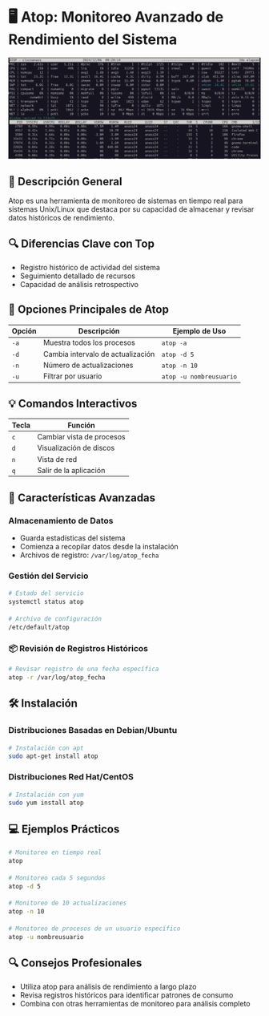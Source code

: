 # 🖥️ Atop: Monitoreo Avanzado de Rendimiento del Sistema

![Vista general de Atop](../../img/atop.png)

## 📝 Descripción General
Atop es una herramienta de monitoreo de sistemas en tiempo real para sistemas Unix/Linux que destaca por su capacidad de almacenar y revisar datos históricos de rendimiento.

## 🔍 Diferencias Clave con Top
- Registro histórico de actividad del sistema
- Seguimiento detallado de recursos
- Capacidad de análisis retrospectivo

## 🚀 Opciones Principales de Atop

| Opción | Descripción | Ejemplo de Uso |
|--------|-------------|----------------|
| `-a` | Muestra todos los procesos | `atop -a` |
| `-d` | Cambia intervalo de actualización | `atop -d 5` |
| `-n` | Número de actualizaciones | `atop -n 10` |
| `-u` | Filtrar por usuario | `atop -u nombreusuario` |

## 💡 Comandos Interactivos

| Tecla | Función |
|-------|---------|
| `c` | Cambiar vista de procesos |
| `d` | Visualización de discos |
| `n` | Vista de red |
| `q` | Salir de la aplicación |

## 🔧 Características Avanzadas

### Almacenamiento de Datos
- Guarda estadísticas del sistema
- Comienza a recopilar datos desde la instalación
- Archivos de registro: `/var/log/atop_fecha`

### Gestión del Servicio
```bash
# Estado del servicio
systemctl status atop

# Archivo de configuración
/etc/default/atop
```

### 📦 Revisión de Registros Históricos
```bash
# Revisar registro de una fecha específica
atop -r /var/log/atop_fecha
```

## 🛠️ Instalación

### Distribuciones Basadas en Debian/Ubuntu
```bash
# Instalación con apt
sudo apt-get install atop
```

### Distribuciones Red Hat/CentOS
```bash
# Instalación con yum
sudo yum install atop
```

## 💻 Ejemplos Prácticos

```bash
# Monitoreo en tiempo real
atop

# Monitoreo cada 5 segundos
atop -d 5

# Monitoreo de 10 actualizaciones
atop -n 10

# Monitoreo de procesos de un usuario específico
atop -u nombreusuario
```

## 🔍 Consejos Profesionales
- Utiliza atop para análisis de rendimiento a largo plazo
- Revisa registros históricos para identificar patrones de consumo
- Combina con otras herramientas de monitoreo para análisis completo